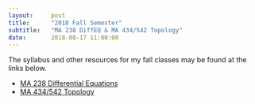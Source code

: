 ```yaml
---
layout:     post
title:      "2018 Fall Semester"
subtitle:   "MA 238 DiffEQ & MA 434/542 Topology"
date:       2018-08-17 11:00:00
---
```


The syllabus and other resources for my fall classes may be found
at the links below.

- [MA 238 Differential Equations](/classes/2018/08/ma238/)
- [MA 434/542 Topology](/classes/2018/08/ma434)
